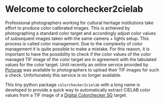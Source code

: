 # Welcome to colorchecker2cielab

<!-- WARNING: THIS FILE WAS AUTOGENERATED! DO NOT EDIT! -->

Professional photographers working for cultural heritage institutions
take effort to produce color calibrated images. This is achieved by
photographing a standard color target and accordingly adjust color
values of subsequent images taken with the same camera + lights setup.
This process is called color management. Due to the complexity of color
management it is quite possible to make a mistake. For this reason, it
is important to have the possibility to check if the color values of the
color managed TIF image of the color target are in agreement with the
tabulated values for the color target. Until recently an online service
provided by [Picturae](https://picturae.com/en/) was available to
photographers to upload their TIF images for such a check. Unfortunately
this service is no longer available.

This tiny python package `colorchecker2cielab` with a long name is
developed to provide a quick way to automatically extract CIELAB color
values from a TIF image of a [Digital Colorchecker
SG](https://www.xrite.com/categories/calibration-profiling/colorchecker-digital-sg)
target.
